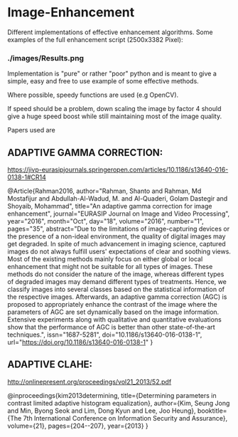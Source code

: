 # Image-Enhancement
Different implementations of effective enhancement algorithms.
Some examples of the full enhancement script (2500x3382 Pixel):

### ./images/Results.png


Implementation is "pure" or rather "poor" python and is meant to give a simple, easy and free to use example of some effective methods.

Where possible, speedy functions are used (e.g OpenCV).

If speed should be a problem, down scaling the image by factor 4 should give a huge speed boost while still maintaining most of the image quality.

Papers used are


##  ADAPTIVE GAMMA CORRECTION: 
https://jivp-eurasipjournals.springeropen.com/articles/10.1186/s13640-016-0138-1#CR14


@Article{Rahman2016,
author="Rahman, Shanto
and Rahman, Md Mostafijur
and Abdullah-Al-Wadud, M.
and Al-Quaderi, Golam Dastegir
and Shoyaib, Mohammad",
title="An adaptive gamma correction for image enhancement",
journal="EURASIP Journal on Image and Video Processing",
year="2016",
month="Oct",
day="18",
volume="2016",
number="1",
pages="35",
abstract="Due to the limitations of image-capturing devices or the presence of a non-ideal environment, the quality of digital images may get degraded. In spite of much advancement in imaging science, captured images do not always fulfill users' expectations of clear and soothing views. Most of the existing methods mainly focus on either global or local enhancement that might not be suitable for all types of images. These methods do not consider the nature of the image, whereas different types of degraded images may demand different types of treatments. Hence, we classify images into several classes based on the statistical information of the respective images. Afterwards, an adaptive gamma correction (AGC) is proposed to appropriately enhance the contrast of the image where the parameters of AGC are set dynamically based on the image information. Extensive experiments along with qualitative and quantitative evaluations show that the performance of AGC is better than other state-of-the-art techniques.",
issn="1687-5281",
doi="10.1186/s13640-016-0138-1",
url="https://doi.org/10.1186/s13640-016-0138-1"
}




## ADAPTIVE CLAHE:
http://onlinepresent.org/proceedings/vol21_2013/52.pdf


@inproceedings{kim2013determining,
  title={Determining parameters in contrast limited adaptive histogram equalization},
  author={Kim, Seung Jong and Min, Byong Seok and Lim, Dong Kyun and Lee, Joo Heung},
  booktitle={The 7th International Conference on Information Security and Assurance},
  volume={21},
  pages={204--207},
  year={2013}
}

